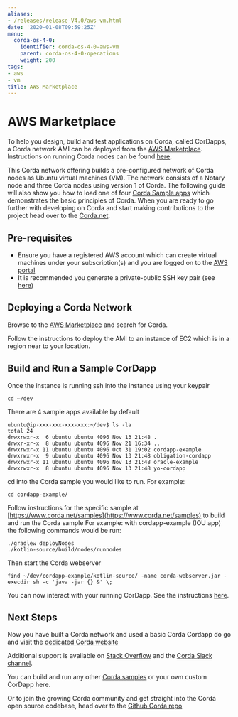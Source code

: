 ```yaml
---
aliases:
- /releases/release-V4.0/aws-vm.html
date: '2020-01-08T09:59:25Z'
menu:
  corda-os-4-0:
    identifier: corda-os-4-0-aws-vm
    parent: corda-os-4-0-operations
    weight: 200
tags:
- aws
- vm
title: AWS Marketplace
---
```



# AWS Marketplace

To help you design, build and test applications on Corda, called CorDapps, a Corda network AMI can be deployed from the [AWS Marketplace](https://aws.amazon.com/marketplace/pp/B077PG9SP5). Instructions on running Corda nodes can be found [here](https://docs.corda.net/deploying-a-node.html).

This Corda network offering builds a pre-configured network of Corda nodes as Ubuntu virtual machines (VM). The network consists of a Notary node and three Corda nodes using version 1 of Corda. The following guide will also show you how to load one of four [Corda Sample apps](https://www.corda.net/samples) which demonstrates the basic principles of Corda. When you are ready to go further with developing on Corda and start making contributions to the project head over to the [Corda.net](https://www.corda.net/).


## Pre-requisites


* Ensure you have a registered AWS account which can create virtual machines under your subscription(s) and you are logged on to the [AWS portal](https://console.aws.amazon.com)
* It is recommended you generate a private-public SSH key pair (see [here](https://www.digitalocean.com/community/tutorials/how-to-set-up-ssh-keys--2/))


## Deploying a Corda Network

Browse to the [AWS Marketplace](https://aws.amazon.com/marketplace) and search for Corda.

Follow the instructions to deploy the AMI to an instance of EC2 which is in a region near to your location.


## Build and Run a Sample CorDapp

Once the instance is running ssh into the instance using your keypair

```shell
cd ~/dev
```

There are 4 sample apps available by default

```shell
ubuntu@ip-xxx-xxx-xxx-xxx:~/dev$ ls -la
total 24
drwxrwxr-x  6 ubuntu ubuntu 4096 Nov 13 21:48 .
drwxr-xr-x  8 ubuntu ubuntu 4096 Nov 21 16:34 ..
drwxrwxr-x 11 ubuntu ubuntu 4096 Oct 31 19:02 cordapp-example
drwxrwxr-x  9 ubuntu ubuntu 4096 Nov 13 21:48 obligation-cordapp
drwxrwxr-x 11 ubuntu ubuntu 4096 Nov 13 21:48 oracle-example
drwxrwxr-x  8 ubuntu ubuntu 4096 Nov 13 21:48 yo-cordapp
```

cd into the Corda sample you would like to run. For example:

```shell
cd cordapp-example/
```

Follow instructions for the specific sample at [https://www.corda.net/samples](https://www.corda.net/samples) to build and run the Corda sample
For example: with cordapp-example (IOU app) the following commands would be run:

```shell
./gradlew deployNodes
./kotlin-source/build/nodes/runnodes
```

Then start the Corda webserver

```shell
find ~/dev/cordapp-example/kotlin-source/ -name corda-webserver.jar -execdir sh -c 'java -jar {} &' \;
```

You can now interact with your running CorDapp. See the instructions [here](https://docs.corda.net/tutorial-cordapp.html#via-http).


## Next Steps

Now you have built a Corda network and used a basic Corda Cordapp do go and visit the [dedicated Corda website](https://www.corda.net)

Additional support is available on [Stack Overflow](https://stackoverflow.com/questions/tagged/corda) and the [Corda Slack channel](https://slack.corda.net/).

You can build and run any other [Corda samples](https://www.corda.net/samples) or your own custom CorDapp here.

Or to join the growing Corda community and get straight into the Corda open source codebase, head over to the [Github Corda repo](https://www.github.com/corda)


